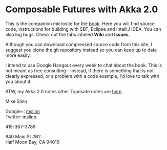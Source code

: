 Composable Futures with Akka 2.0
================================
This is the companion microsite for the [book](http://slinnbooks.com/books/futures/index.jsp).
Here you will find source code, instructions for building with SBT, Eclipse and IntelliJ IDEA. You can also log bugs.
Check out the tabs labeled **Wiki** and **Issues**.

Although you can download compressed source code from this site, I suggest you clone the git repository instead 
so you can keep up to date more easily.

I intend to use Google Hangout every week to chat about the book.
This is not meant as free consulting - instead, if there is something that is not clearly expressed, 
or a problem with a code example, I'd love to talk with you about it.

BTW, my Akka 2.0 notes other Typesafe notes are [here](http://scala.micronauticsresearch.com/akka-2-0).

Mike Slinn

Google+: [mslinn](https://plus.google.com/115543354052259422614/posts)  
Twitter: [mslinn](https://twitter.com/#!/mslinn)

415-367-3789 

840 Main St #B2  
Half Moon Bay, CA 94019
